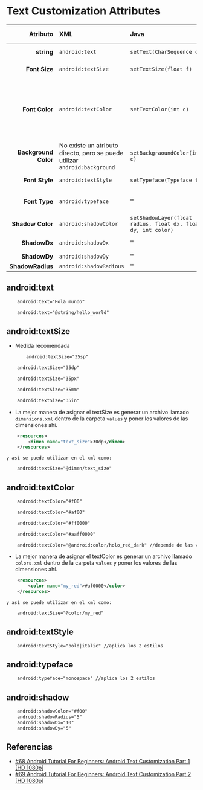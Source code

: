  Text Customization Attributes
==========================

| Atributo| XML | Java | Tipo de value |
| ----: | :--- | :--- | :--- |
| **string** | ```android:text``` | ```setText(CharSequence c)``` | Cualquier string |
| **Font Size** | ```android:textSize``` | ```setTextSize(float f)``` | Valores de dimensión |
| **Font Color** | ```android:textColor``` | ```setTextColor(int c)``` | Cualquier valor como #rgb, #argb, #rrggbb, #aarrggbb o un color estandar |
| **Background Color** | No existe un atributo directo, pero se puede utilizar ```android:background``` | ```setBackgraoundColor(int c)``` | Cualquier valor de color |
| **Font Style** | ```android:textStyle``` | ```setTypeface(Typeface t)``` | bold italic, bold italic |
| **Font Type** | ```android:typeface``` | '' | normal, sans, seriff, monospace |
| **Shadow Color** | ```android:shadowColor``` | ```setShadowLayer(float radius, float dx, float dy, int color)``` | Cualquier valor |
| **ShadowDx** | ```android:shadowDx``` | '' | Un valor flotante |
| **ShadowDy** | ```android:shadowDy``` | '' |  |
| **ShadowRadius** | ```android:shadowRadious``` | '' |  |


android:text
------------
```xml
    android:text="Hola mundo"
```

```xml
    android:text="@string/hello_world"
```

android:textSize
------------

- Medida recomendada

    ```xml
        android:textSize="35sp"
    ```

```xml
    android:textSize="35dp"
```

```xml
    android:textSize="35px"
```

```xml
    android:textSize="35mm"
```

```xml
    android:textSize="35in"
```

- La mejor manera de asignar el textSize es generar un archivo llamado ```dimensions.xml``` dentro de la carpeta ```values``` y poner los valores de las dimensiones ahí.

```xml
    <resources>
        <dimen name="text_size">30dp</dimen>
    </resources>
```

    y así se puede utilizar en el xml como:


```xml
    android:textSize="@dimen/text_size"
```

android:textColor
------------

```xml
    android:textColor="#f00"
```

```xml
    android:textColor="#af00"
```

```xml
    android:textColor="#ff0000"
```

```xml
    android:textColor="#aaff0000"
```

```xml
    android:textColor="@android:color/holo_red_dark" //depende de las versiones de android
```

- La mejor manera de asignar el textColor es generar un archivo llamado ```colors.xml``` dentro de la carpeta ```values``` y poner los valores de las dimensiones ahí.

```xml
    <resources>
        <color name="my_red">#af0000</color>
    </resources>
```

    y así se puede utilizar en el xml como:
    
```xml
    android:textSize="@color/my_red"
```

android:textStyle
------------

```xml
    android:textStyle="bold|italic" //aplica los 2 estilos
```

android:typeface
------------

```xml
    android:typeface="monospace" //aplica los 2 estilos
```

android:shadow
------------

```xml
    android:shadowColor="#f00"
    android:shadowRadius="5"
    android:shadowDx="10"
    android:shadowDy="5"
```

Referencias
------------
- [#68 Android Tutorial For Beginners: Android Text Customization Part 1 [HD 1080p]](https://www.youtube.com/watch?v=H049IDor6XI&index=68&list=PLonJJ3BVjZW6hYgvtkaWvwAVvOFB7fkLa&nohtml5=False)
- [#69 Android Tutorial For Beginners: Android Text Customization Part 2 [HD 1080p]](https://www.youtube.com/watch?v=LHV1ltaoya4&list=PLonJJ3BVjZW6hYgvtkaWvwAVvOFB7fkLa&index=69&nohtml5=False)
